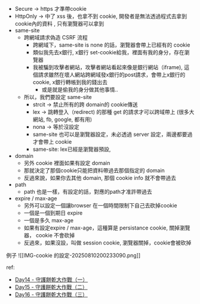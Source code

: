 
- Secure → https 才準帶cookie
- HttpOnly → 中了 xss 後，也拿不到 cookie, 開發者是無法透過程式去拿到 cookie內的資料 , 只有瀏覽器可以拿到
- same-site
	- 跨網域請求偽造 CSRF 流程
		- 跨網域下，same-site is none 的話，瀏覽器會帶上已經有的 cookie
		- 類似我先去x銀行, x銀行 set-cookie給我，裡面有我的身分，存在瀏覽器
		- 我被騙到攻擊者網站，攻擊者網站看起來像是銀行網站（iframe), 這個請求雖然在壞人網站跨網域發x銀行的post請求，會帶上x銀行的 cookie, x銀行轉帳到我的錢出去
			- 或是就是偷我的身分做其他事情..
	- 所以，我們要設定  same-site
		- strcit → 禁止所有的跨 domain的 cookie傳送
		- lex → 跳轉登入（redirect) 的那種 get 的請求才可以跨域帶上 (很多大網站, fb, google, 都有用)
		- nona → 等於沒設定
		- same-site 也可以是瀏覽器設定，未必透過 server 設定，兩邊都要過才會帶上 cookie
		- same-site: lex已經是瀏覽器預設,
- domain
	- 另外 cookie 裡面如果有設定 domain
	- 那就決定了那個cookie只能把資料帶過去那個指定的 domain
	- 反過來說，如果你去其他 domain, 那個 cookie info 就不會帶過去
- path
	- path 也是一樣，有設定的話，對應的path才准許帶過去
- expire / max-age
	- 另外可以設定一個讓browser 在一個時間限制下自己去砍掉cookie
	- 一個是一個到期日 expire
	- 一個是多久 max-age
	- 如果有設定expire / max-age，這種算是 persistance cookie, 關掉瀏覽器， cookie 不會砍掉
	- 反過來，如果沒設，叫做 session cookie, 瀏覽器關掉，cookie會被砍掉




例子
![[IMG-cookie 的設定-20250810200233090.png]]



ref:
- [Day14 - 守護餅乾大作戰（一）](https://ithelp.ithome.com.tw/articles/10274463)
- [Day15 - 守護餅乾大作戰（二）](https://ithelp.ithome.com.tw/articles/10275178)
- [Day16 - 守護餅乾大作戰（三）](https://ithelp.ithome.com.tw/articles/10275651)